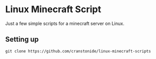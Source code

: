 # Linux Minecraft Script

Just a few simple scripts for a minecraft server on Linux.

## Setting up

```
git clone https://github.com/cranstonide/linux-minecraft-scripts
```

